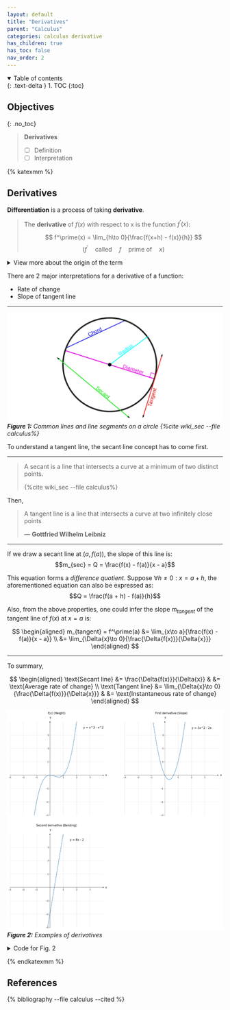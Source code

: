 ```yaml
---
layout: default
title: "Derivatives"
parent: "Calculus"
categories: calculus derivative
has_children: true
has_toc: false
nav_order: 2
---
```

<details open markdown="block">
  <summary> 
    Table of contents
  </summary>
  {: .text-delta }
1. TOC
{:toc}
</details>

## Objectives
{: .no_toc}

> **Derivatives**
>
> - [ ] Definition
> - [ ] Interpretation

{% katexmm %}

## Derivatives

**Differentiation** is a process of taking **derivative**.

> The **derivative** of $f(x)$ with respect to x is the function $f^\prime(x)$:
>
> $$ f^\prime(x) = \lim_{h\to 0}{\frac{f(x+h) - f(x)}{h}} $$
> $$ (f^\prime \quad \text{called} \quad f \quad \text{prime of} \quad x) $$

<details>
  <summary>View more about the origin of the term</summary>
  {% capture my_include %}{% include debates/derivative_origin.md %}{% endcapture %}
    {{ my_include | markdownify }}
</details>

There are 2 major interpretations for a derivative of a function:

- Rate of change
- Slope of tangent line

***

![line_kinds](/assets/images/calculus/secant.png)
*<b>Figure 1:</b> Common lines and line segments on a circle {%cite wiki_sec --file calculus%}*

To understand a tangent line, the secant line concept has to come first.

***

> A secant is a line that intersects a curve at a minimum of two distinct points.
>
> {%cite wiki_sec --file calculus%}

Then,

> A tangent line is a line that intersects a curve at two infinitely close points
>
> ― **Gottfried Wilhelm Leibniz**

***

If we draw a secant line at $\left(a, f(a)\right)$, the slope of this line is:
$$m_{sec} = Q = \frac{f(x) - f(a)}{x - a}$$

This equation forms a *difference quotient*. Suppose $\forall h\ne 0: x = a + h$, the aforementioned equation can also be expressed as:
$$Q = \frac{f(a + h) - f(a)}{h}$$

Also, from the above properties, one could infer the slope $m_{tangent}$ of the tangent line of $f(x)$ at $x=a$ is:

$$
\begin{aligned}
m_{tangent} = f^\prime(a) &= \lim_{x\to a}{\frac{f(x) - f(a)}{x - a}} \\
&= \lim_{\Delta{x}\to 0}{\frac{\Delta{f(x)}}{\Delta{x}}}
\end{aligned}
$$

***

To summary,

$$
\begin{aligned}
\text{Secant line} &= \frac{\Delta{f(x)}}{\Delta{x}} & &= \text{Average rate of change} \\
\text{Tangent line} &= \lim_{\Delta{x}\to 0}{\frac{\Delta{f(x)}}{\Delta{x}}} & &= \text{Instantaneous rate of change}
\end{aligned}
$$

![png](/assets/images/derivative_files/derivative_2_0.png)
*<b>Figure 2:</b> Examples of derivatives*

<details>
    <summary>Code for Fig. 2</summary>
    {% capture my_include %}{% include nb/derivative.md %}{% endcapture %}
    {{ my_include | markdownify }}
</details>

{% endkatexmm %}

## References

{% bibliography --file calculus --cited %}

[fig3_trig_function]: /assets/images/calculus/trig_functions.jpg "Trigometric functions"
[trig_review]: https://tutorial.math.lamar.edu/Classes/CalcI/TrigFcns.aspx
